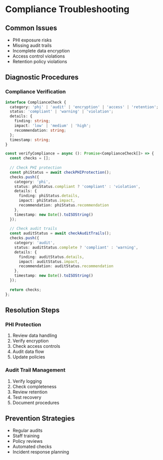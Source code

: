 
# Compliance Troubleshooting

## Common Issues
- PHI exposure risks
- Missing audit trails
- Incomplete data encryption
- Access control violations
- Retention policy violations

## Diagnostic Procedures

### Compliance Verification
```typescript
interface ComplianceCheck {
  category: 'phi' | 'audit' | 'encryption' | 'access' | 'retention';
  status: 'compliant' | 'warning' | 'violation';
  details: {
    finding: string;
    impact: 'low' | 'medium' | 'high';
    recommendation: string;
  };
  timestamp: string;
}

const verifyCompliance = async (): Promise<ComplianceCheck[]> => {
  const checks = [];
  
  // Check PHI protection
  const phiStatus = await checkPHIProtection();
  checks.push({
    category: 'phi',
    status: phiStatus.compliant ? 'compliant' : 'violation',
    details: {
      finding: phiStatus.details,
      impact: phiStatus.impact,
      recommendation: phiStatus.recommendation
    },
    timestamp: new Date().toISOString()
  });
  
  // Check audit trails
  const auditStatus = await checkAuditTrails();
  checks.push({
    category: 'audit',
    status: auditStatus.complete ? 'compliant' : 'warning',
    details: {
      finding: auditStatus.details,
      impact: auditStatus.impact,
      recommendation: auditStatus.recommendation
    },
    timestamp: new Date().toISOString()
  });
  
  return checks;
};
```

## Resolution Steps

### PHI Protection
1. Review data handling
2. Verify encryption
3. Check access controls
4. Audit data flow
5. Update policies

### Audit Trail Management
1. Verify logging
2. Check completeness
3. Review retention
4. Test recovery
5. Document procedures

## Prevention Strategies
- Regular audits
- Staff training
- Policy reviews
- Automated checks
- Incident response planning
